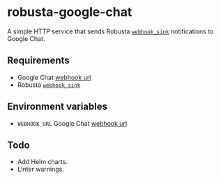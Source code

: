 # robusta-google-chat

A simple HTTP service that sends Robusta [`webhook_sink`](https://docs.robusta.dev/master/configuration/sinks/webhook.html) notifications to Google Chat.

## Requirements

- Google Chat [webhook url](https://developers.google.com/chat/how-tos/webhooks#create_a_webhook)
- Robusta [`webhook_sink`](https://docs.robusta.dev/master/configuration/sinks/webhook.html)

## Environment variables

- `WEBHOOK_URL` Google Chat [webhook url](https://developers.google.com/chat/how-tos/webhooks#create_a_webhook)

## Todo

- Add Helm charts.
- Linter warnings.
